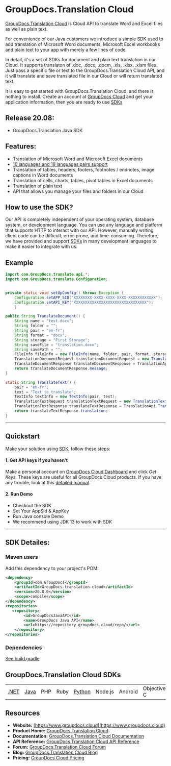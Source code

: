 # GroupDocs.Translation Cloud

[GroupDocs.Translation Cloud](https://products.groupdocs.cloud/translation) is Cloud API to translate Word and Excel files as well as plain text. 

For convenience of our Java customers we introduce a simple SDK used to add translation of Microsoft Word documents, Microsoft Excel workbooks and plain text to your app with merely a few lines of code.

In detail, it's a set of SDKs for document and plain text translation in our Cloud. It supports translaton of .doc, .docx, .docm, .xls, .xlsx, .xlsm files. Just pass a specific file or text to the GroupDocs.Translation Cloud API, and it will translate and save translated file in our Cloud or will return translated text.

It is easy to get started with GroupDocs.Translation Cloud, and there is nothing to install. Create an account at [GroupDocs Cloud](https://dashboard.groupdocs.cloud/#/) and get your application information, then you are ready to use [SDKs](https://github.com/groupdocs-translation-cloud)

## Release 20.08:
- GroupDocs.Translation Java SDK

    
## Features:
- Translation of Microsoft Word and Microsoft Excel documents
- [10 languages and 18 languages pairs support](https://docs.groupdocs.cloud/translation/supported-languages/)
- Translation of tables, headers, footers, footnotes / endnotes, image captions in Word documents
- Translation of cells, charts, tables, pivot tables in Excel documents
- Translation of plain text
- API that allows you manage your files and folders in our Cloud

## How to use the SDK?

Our API is completely independent of your operating system, database system, or development language. You can use any language and platform that supports HTTP to interact with our API. However, manually writing client code can be difficult, error-prone, and time-consuming. Therefore, we have provided and support [SDKs](https://github.com/groupdocs-translation-cloud) in many development languages to make it easier to integrate with us.

## Example
```java
import com.GroupDocs.translate.api.*;
import com.GroupDocs.translate.Configuration;


private static void setUpConfig() throws Exception {
    Configuration.setAPP_SID("XXXXXXXX-XXXX-XXXX-XXXX-XXXXXXXXXXXX");
    Configuration.setAPI_KEY("XXXXXXXXXXXXXXXXXXXXXXXXXXXXXXXX");
    }

public String TranslateDocument() {
    String name = "test.docx";
    String folder = "";
    String pair = "en-fr";
    String format = "docx";
    String storage = "First Storage";
    String saveFile = "translation.docx";
    String savePath = "";
    FileInfo fileInfo = new FileInfo(name, folder, pair, format, storage, saveFile, savePath);
    TranslationDocumentRequest translationDocumentRequest = new TranslationDocumentRequest(fileInfo.toString());
    TranslateDocumentResponse translateDocumentResponse = TranslationApi.TranslateDocument(translationDocumentRequest)
    return translateDocumentResponse.message;
}

static String TranslateText() {
    pair = "en-fr";
    text = "Text to translate";
    TextInfo textInfo = new TextInfo(pair, text);
    TranslationTextRequest translationTextRequest = new TranslationTextRequest(TextInfo.toString());
    TranslationTextResponse translateTextResponse = TranslationApi.TranslateText(translationTextRequest);
    return translateTextResponse.translation;
}
```
_________________________

## Quickstart

Make your solution using [SDK](https://github.com/groupdocs-translation-cloud), follow these steps:

#### 1. Get API keys if you haven't

Make a personal account on [GroupDocs Cloud Dashboard](https://dashboard.groupdocs.cloud/#/) and click _Get Keys_. These keys are useful for all GroupDocs Cloud products. If you have any trouble, look at this [detailed manual](https://docs.groupdocs.cloud/translation/create-new-app-and-get-app-key-and-sid/).

#### 2. Run Demo
  * Checkout the SDK
  * Set Your AppSid & AppKey
  * Run Java console Demo
  * We recommend using JDK 13 to work with SDK

_________________________

## SDK Detailes:

### Maven users

Add this dependency to your project's POM:

```xml
<dependency>
    <groupId>com.GroupDocs</groupId>
    <artifactId>GroupDocs-translation-cloud</artifactId>
    <version>20.8.0</version>
    <scope>compile</scope>
</dependency>
<repositories>
   <repository>
        <id>GroupDocsJavaAPI</id>
        <name>GroupDocs Java API</name>
        <url>https://repository.groupdocs.cloud/repo/</url>
    </repository>
</repositories>            
```
### Dependencies
[See build.gradle](./build.gradle#L27)

## GroupDocs.Translation Cloud SDKs

||||||||||
|--------------|----------|-------|-------|-------|---------|---------|----------|-------|
|[.NET](https://github.com/groupdocs-translation-cloud/groupdocs-translation-cloud-dotnet)|[Java](https://github.com/groupdocs-translation-cloud/groupdocs-translation-cloud-java)|PHP|Ruby|[Python](https://github.com/groupdocs-translation-cloud/groupdocs-translation-cloud-python)|Node.js|Android|Objective-C|Perl|

## Resources

- **Website:** [https://www.groupdocs.cloud](https://www.groupdocs.cloud)
- **Product Home:** [GroupDocs.Translation Cloud](https://products.groupdocs.cloud/translation)
- **Documentation:** [GroupDocs.Translation Cloud Documentation](https://docs.groupdocs.cloud/translation/)
- **API Reference:** [GroupDocs.Translation Cloud API Reference](https://apireference.groupdocs.cloud/translation/) 
- **Forum:** [GroupDocs.Translation Cloud Forum](https://forum.groupdocs.cloud/c/translation)
- **Blog:** [GroupDocs.Translation Cloud Blog](https://blog.groupdocs.cloud/category/translation/)
- **Pricing:** [GroupDocs Cloud Pricing](https://purchase.groupdocs.cloud/pricing)